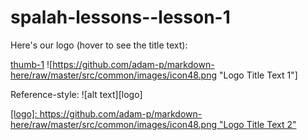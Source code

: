 # spalah-lessons--lesson-1
Here's our logo (hover to see the title text):

[thumb-1](http://livehdwallpaper.com/wp-content/uploads/2016/07/Download-Free-Waterfall-Wallpapers-HD-images.jpg)
![https://github.com/adam-p/markdown-here/raw/master/src/common/images/icon48.png "Logo Title Text 1"]

Reference-style: 
![alt text][logo]

[[logo]: https://github.com/adam-p/markdown-here/raw/master/src/common/images/icon48.png "Logo Title Text 2"](https://github.com/adam-p/markdown-here/raw/master/src/common/images/icon48.png)
